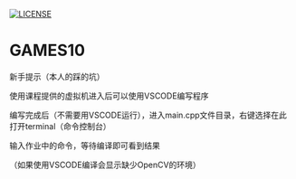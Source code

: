 [![LICENSE](https://img.shields.io/badge/license-Anti%20996-blue.svg)](https://github.com/996icu/996.ICU/blob/master/LICENSE)

# GAMES10

新手提示（本人的踩的坑）

使用课程提供的虚拟机进入后可以使用VSCODE编写程序

编写完成后（不需要用VSCODE运行），进入main.cpp文件目录，右键选择在此打开terminal（命令控制台）

输入作业中的命令，等待编译即可看到结果

（如果使用VSCODE编译会显示缺少OpenCV的环境）
